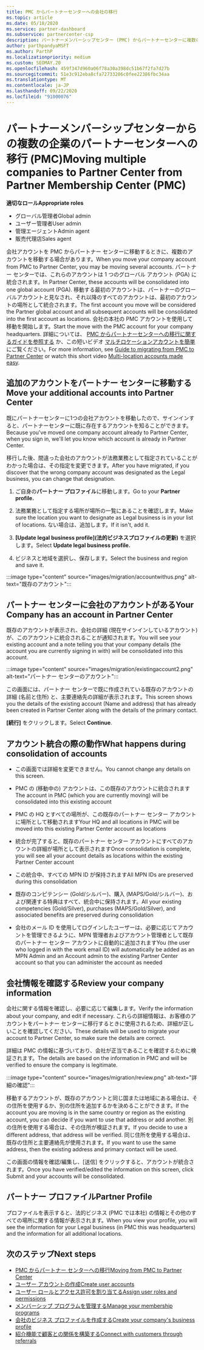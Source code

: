 ```yaml
---
title: PMC からパートナーセンターへの会社の移行
ms.topic: article
ms.date: 05/18/2020
ms.service: partner-dashboard
ms.subservice: partnercenter-csp
description: パートナーメンバーシップセンター (PMC) からパートナーセンターに複数の企業を移行し、パートナーのグローバルアカウントに統合する場合の注意事項。
author: parthpandyaMSFT
ms.author: ParthP
ms.localizationpriority: medium
ms.custom: SEOMAY.20
ms.openlocfilehash: 459f347d960a06f78a30a398dc51b67f2fa7d27b
ms.sourcegitcommit: 51e3c912eba8cfa72733206c0fee22386fbc34aa
ms.translationtype: MT
ms.contentlocale: ja-JP
ms.lasthandoff: 09/22/2020
ms.locfileid: "91000076"
---
```

# <a name="moving-multiple-companies-to-partner-center-from-partner-membership-center-pmc"></a><span data-ttu-id="6b25b-103">パートナーメンバーシップセンターからの複数の企業のパートナーセンターへの移行 (PMC)</span><span class="sxs-lookup"><span data-stu-id="6b25b-103">Moving multiple companies to Partner Center from Partner Membership Center (PMC)</span></span>

<span data-ttu-id="6b25b-104">**適切なロール**</span><span class="sxs-lookup"><span data-stu-id="6b25b-104">**Appropriate roles**</span></span>

- <span data-ttu-id="6b25b-105">グローバル管理者</span><span class="sxs-lookup"><span data-stu-id="6b25b-105">Global admin</span></span>
- <span data-ttu-id="6b25b-106">ユーザー管理者</span><span class="sxs-lookup"><span data-stu-id="6b25b-106">User admin</span></span>
- <span data-ttu-id="6b25b-107">管理エージェント</span><span class="sxs-lookup"><span data-stu-id="6b25b-107">Admin agent</span></span>
- <span data-ttu-id="6b25b-108">販売代理店</span><span class="sxs-lookup"><span data-stu-id="6b25b-108">Sales agent</span></span>

<span data-ttu-id="6b25b-109">会社アカウントを PMC からパートナー センターに移動するときに、複数のアカウントを移動する場合があります。</span><span class="sxs-lookup"><span data-stu-id="6b25b-109">When you move your company account from PMC to Partner Center, you may be moving several accounts.</span></span> <span data-ttu-id="6b25b-110">パートナー センターでは、これらのアカウントは 1 つのグローバル アカウント (PGA) に統合されます。</span><span class="sxs-lookup"><span data-stu-id="6b25b-110">In Partner Center, these accounts will be consolidated into one global account (PGA).</span></span> <span data-ttu-id="6b25b-111">移動する最初のアカウントは、パートナーのグローバルアカウントと見なされ、それ以降のすべてのアカウントは、最初のアカウントの場所として統合されます。</span><span class="sxs-lookup"><span data-stu-id="6b25b-111">The first account you move will be considered the Partner global account and all subsequent accounts will be consolidated into the first account as locations.</span></span> <span data-ttu-id="6b25b-112">会社の本社の PMC アカウントを使用して移動を開始します。</span><span class="sxs-lookup"><span data-stu-id="6b25b-112">Start the move with the PMC account for your company headquarters.</span></span> <span data-ttu-id="6b25b-113">詳細については、 [PMC からパートナーセンターへの移行に関するガイドを参照する](guide-to-migration.md) か、この短いビデオ [マルチロケーションアカウントを簡単](https://vimeo.com/290335248)にご覧ください。</span><span class="sxs-lookup"><span data-stu-id="6b25b-113">For more information, see [Guide to migrating from PMC to Partner Center](guide-to-migration.md) or watch this short video [Multi-location accounts made easy](https://vimeo.com/290335248).</span></span>

## <a name="move-your-additional-accounts-into-partner-center"></a><span data-ttu-id="6b25b-114">追加のアカウントをパートナー センターに移動する</span><span class="sxs-lookup"><span data-stu-id="6b25b-114">Move your additional accounts into Partner Center</span></span>

<span data-ttu-id="6b25b-115">既にパートナーセンターに1つの会社アカウントを移動したので、サインインすると、パートナーセンターに既に存在するアカウントを知ることができます。</span><span class="sxs-lookup"><span data-stu-id="6b25b-115">Because you've moved one company account already to Partner Center, when you sign in, we'll let you know which account is already in Partner Center.</span></span>

<span data-ttu-id="6b25b-116">移行した後、間違った会社のアカウントが法務業務として指定されていることがわかった場合は、その指定を変更できます。</span><span class="sxs-lookup"><span data-stu-id="6b25b-116">After you have migrated, if you discover that the wrong company account was designated as the Legal business, you can change that designation.</span></span>

1. <span data-ttu-id="6b25b-117">ご自身の**パートナー プロファイル**に移動します。</span><span class="sxs-lookup"><span data-stu-id="6b25b-117">Go to your **Partner profile.**</span></span>

2. <span data-ttu-id="6b25b-118">法務業務として指定する場所が場所の一覧にあることを確認します。</span><span class="sxs-lookup"><span data-stu-id="6b25b-118">Make sure the location you want to designate as Legal business is in your list of locations.</span></span> <span data-ttu-id="6b25b-119">ない場合は、追加します。</span><span class="sxs-lookup"><span data-stu-id="6b25b-119">If it isn't, add it.</span></span>

3. <span data-ttu-id="6b25b-120">**[Update legal business profile]\(法的ビジネスプロファイルの更新\)** を選択します。</span><span class="sxs-lookup"><span data-stu-id="6b25b-120">Select **Update legal business profile.**</span></span>

4. <span data-ttu-id="6b25b-121">ビジネスと地域を選択し、保存します。</span><span class="sxs-lookup"><span data-stu-id="6b25b-121">Select the business and region and save it.</span></span>

:::image type="content" source="images/migration/accountwithus.png" alt-text="既存のアカウント":::

## <a name="your-company-has-an-account-in-partner-center"></a><span data-ttu-id="6b25b-123">パートナー センターに会社のアカウントがある</span><span class="sxs-lookup"><span data-stu-id="6b25b-123">Your Company has an account in Partner Center</span></span>

<span data-ttu-id="6b25b-124">既存のアカウントが表示され、会社の詳細 (現在サインインしているアカウント) が、このアカウントに統合されることが通知されます。</span><span class="sxs-lookup"><span data-stu-id="6b25b-124">You will see your existing account and a note telling you that your company details (the account you are currently signing in with) will be consolidated into this account.</span></span>

:::image type="content" source="images/migration/existingaccount2.png" alt-text="パートナー センターのアカウント":::

<span data-ttu-id="6b25b-126">この画面には、パートナー センターで既に作成されている既存のアカウントの詳細 (名前と住所) と、主要連絡先の詳細が表示されます。</span><span class="sxs-lookup"><span data-stu-id="6b25b-126">This screen shows you the details of the existing account (Name and address) that has already been created in Partner Center along with the details of the primary contact.</span></span>

<span data-ttu-id="6b25b-127">**[続行]** をクリックします。</span><span class="sxs-lookup"><span data-stu-id="6b25b-127">Select **Continue**.</span></span>

## <a name="what-happens-during-consolidation-of-accounts"></a><span data-ttu-id="6b25b-128">アカウント統合の際の動作</span><span class="sxs-lookup"><span data-stu-id="6b25b-128">What happens during consolidation of accounts</span></span>

- <span data-ttu-id="6b25b-129">この画面では詳細を変更できません。</span><span class="sxs-lookup"><span data-stu-id="6b25b-129">You cannot change any details on this screen.</span></span>

- <span data-ttu-id="6b25b-130">PMC の (移動中の) アカウントは、この既存のアカウントに統合されます</span><span class="sxs-lookup"><span data-stu-id="6b25b-130">The account in PMC (which you are currently moving) will be consolidated into this existing account</span></span>

- <span data-ttu-id="6b25b-131">PMC の HQ とすべての場所が、この既存のパートナー センター アカウントに場所として移動されます</span><span class="sxs-lookup"><span data-stu-id="6b25b-131">Your HQ and all locations in PMC will be moved into this existing Partner Center account as locations</span></span>

- <span data-ttu-id="6b25b-132">統合が完了すると、既存のパートナー センター アカウントにすべてのアカウントの詳細が場所として表示されます</span><span class="sxs-lookup"><span data-stu-id="6b25b-132">Once consolidation is complete, you will see all your account details as locations within the existing Partner Center account</span></span>

- <span data-ttu-id="6b25b-133">この統合中、すべての MPN ID が保持されます</span><span class="sxs-lookup"><span data-stu-id="6b25b-133">All MPN IDs are preserved during this consolidation</span></span>

- <span data-ttu-id="6b25b-134">既存のコンピテンシー (Gold/シルバー)、購入 (MAPS/Gold/シルバー)、および関連する特典はすべて、統合中に保持されます。</span><span class="sxs-lookup"><span data-stu-id="6b25b-134">All your existing competencies (Gold/Silver), purchases (MAPS/Gold/Silver), and associated benefits are preserved during consolidation</span></span>

- <span data-ttu-id="6b25b-135">会社のメール ID を使用してログインしたユーザーは、必要に応じてアカウントを管理できるように、MPN 管理者およびアカウント管理者として既存のパートナー センター アカウントに自動的に追加されます</span><span class="sxs-lookup"><span data-stu-id="6b25b-135">You (the user who logged in with the work email ID) will automatically be added as an MPN Admin and an Account admin to the existing Partner Center account so that you can administer the account as needed</span></span>

## <a name="review-your-company-information"></a><span data-ttu-id="6b25b-136">会社情報を確認する</span><span class="sxs-lookup"><span data-stu-id="6b25b-136">Review your company information</span></span>

<span data-ttu-id="6b25b-137">会社に関する情報を確認し、必要に応じて編集します。</span><span class="sxs-lookup"><span data-stu-id="6b25b-137">Verify the information about your company, and edit if necessary.</span></span>  <span data-ttu-id="6b25b-138">これらの詳細情報は、お客様のアカウントをパートナー センターに移行するときに使用されるため、詳細が正しいことを確認してください。</span><span class="sxs-lookup"><span data-stu-id="6b25b-138">These details will be used to migrate your account to Partner Center, so make sure the details are correct.</span></span>

<span data-ttu-id="6b25b-139">詳細は PMC の情報に基づいており、会社が正当であることを確認するために検証されます。</span><span class="sxs-lookup"><span data-stu-id="6b25b-139">The details are based on the information in PMC and will be verified to ensure the company is legitimate.</span></span>


:::image type="content" source="images/migration/review.png" alt-text="詳細の確認":::

<span data-ttu-id="6b25b-141">移動するアカウントが、既存のアカウントと同じ国または地域にある場合は、その住所を使用するか、別の住所を追加するかを決めることができます。</span><span class="sxs-lookup"><span data-stu-id="6b25b-141">If the account you are moving is in the same country or region as the existing account, you can decide if you want to use that address or add another.</span></span> <span data-ttu-id="6b25b-142">別の住所を使用する場合は、その住所が検証されます。</span><span class="sxs-lookup"><span data-stu-id="6b25b-142">If you decide to use a different address, that address will be verified.</span></span> <span data-ttu-id="6b25b-143">同じ住所を使用する場合は、既存の住所と主要連絡先が使用されます。</span><span class="sxs-lookup"><span data-stu-id="6b25b-143">If you want to use the same address, then the existing address and primary contact will be used.</span></span>

<span data-ttu-id="6b25b-144">この画面の情報を確認/編集し、[送信] をクリックすると、アカウントが統合されます。</span><span class="sxs-lookup"><span data-stu-id="6b25b-144">Once you have verified/edited the information on this screen, click Submit and your accounts will be consolidated.</span></span>

## <a name="partner-profile"></a><span data-ttu-id="6b25b-145">パートナー プロファイル</span><span class="sxs-lookup"><span data-stu-id="6b25b-145">Partner Profile</span></span>

<span data-ttu-id="6b25b-146">プロファイルを表示すると、法的ビジネス (PMC では本社) の情報とその他のすべての場所に関する情報が表示されます。</span><span class="sxs-lookup"><span data-stu-id="6b25b-146">When you view your profile, you will see the information for your Legal business (in PMC this was headquarters) and the information for all additional locations.</span></span>

## <a name="next-steps"></a><span data-ttu-id="6b25b-147">次のステップ</span><span class="sxs-lookup"><span data-stu-id="6b25b-147">Next steps</span></span>

- [<span data-ttu-id="6b25b-148">PMC からパートナー センターへの移行</span><span class="sxs-lookup"><span data-stu-id="6b25b-148">Moving from PMC to Partner Center</span></span>](move-pmc-pc-map.md)
- [<span data-ttu-id="6b25b-149">ユーザー アカウントの作成</span><span class="sxs-lookup"><span data-stu-id="6b25b-149">Create user accounts</span></span>](create-user-accounts-and-set-permissions.md)
- [<span data-ttu-id="6b25b-150">ユーザー ロールとアクセス許可を割り当てる</span><span class="sxs-lookup"><span data-stu-id="6b25b-150">Assign user roles and permissions</span></span>](permissions-overview.md)
- [<span data-ttu-id="6b25b-151">メンバーシップ プログラムを管理する</span><span class="sxs-lookup"><span data-stu-id="6b25b-151">Manage your membership programs</span></span>](renew-mpn-offers.md)
- [<span data-ttu-id="6b25b-152">会社のビジネス プロファイルを作成する</span><span class="sxs-lookup"><span data-stu-id="6b25b-152">Create your company's business profile</span></span>](create-a-marketing-profile.md)
- [<span data-ttu-id="6b25b-153">紹介機能で顧客との関係を構築する</span><span class="sxs-lookup"><span data-stu-id="6b25b-153">Connect with customers through referrals</span></span>](manage-leads.md)
